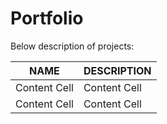 # Portfolio

Below description of projects:

 NAME | DESCRIPTION|
| ------------- | ------------- |
| Content Cell  | Content Cell  |
| Content Cell  | Content Cell  |
